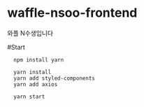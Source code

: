 # waffle-nsoo-frontend
와플 N수생입니다

#Start
```
  npm install yarn
  
  yarn install
  yarn add styled-components
  yarn add axios

  yarn start
```
